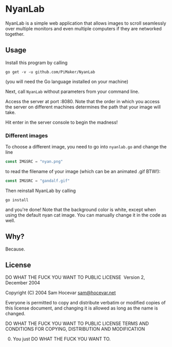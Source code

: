 # NyanLab

NyanLab is a simple web application that allows images to scroll seamlessly over multiple monitors and even multiple computers if they are networked together.

## Usage

Install this program by calling

```
go get -v -u github.com/PiMaker/NyanLab
```

(you will need the Go language installed on your machine)

Next, call `NyanLab` without parameters from your command line.

Access the server at port :8080. Note that the order in which you access the server on different machines determines the path that your image will take.

Hit enter in the server console to begin the madness!

### Different images

To choose a different image, you need to go into `nyanlab.go` and change the line

```go
const IMGSRC = "nyan.png"
```

to read the filename of your image (which can be an animated .gif BTW!):

```go
const IMGSRC = "gandalf.gif"
```

Then reinstall NyanLab by calling

```
go install
```

and you're done! Note that the background color is white, except when using the default nyan cat image. You can manually change it in the code as well.

## Why?

Because.

## License

DO WHAT THE FUCK YOU WANT TO PUBLIC LICENSE 
​                     Version 2, December 2004 

Copyright (C) 2004 Sam Hocevar <sam@hocevar.net> 

Everyone is permitted to copy and distribute verbatim or modified 
copies of this license document, and changing it is allowed as long 
as the name is changed. 

DO WHAT THE FUCK YOU WANT TO PUBLIC LICENSE 
TERMS AND CONDITIONS FOR COPYING, DISTRIBUTION AND MODIFICATION 

0. You just DO WHAT THE FUCK YOU WANT TO.

